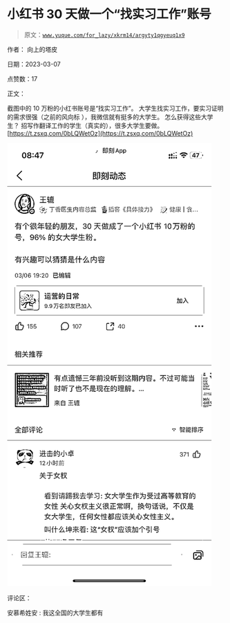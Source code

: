 # 小红书 30 天做一个“找实习工作”账号

> 原文：[`www.yuque.com/for_lazy/xkrm14/argyty1qgyeuq1x9`](https://www.yuque.com/for_lazy/xkrm14/argyty1qgyeuq1x9)



作者： 向上的塔皮 

日期：2023-03-07 

点赞数：17 

正文： 

截图中的 10 万粉的小红书账号是“找实习工作”。 大学生找实习工作，要实习证明的需求很强（之前的风向标 ），我微信就有挺多的大学生。 怎么获得这些大学生？ 招写作翻译工作的学生（真实的），很多大学生要做。 [https://t.zsxq.com/0bLQWetOz](https://t.zsxq.com/0bLQWetOz) 

![](img/165f34125337392cf67e2e1bb045e902.png)  

评论区： 

安慕希姓安 : 我这全国的大学生都有 

